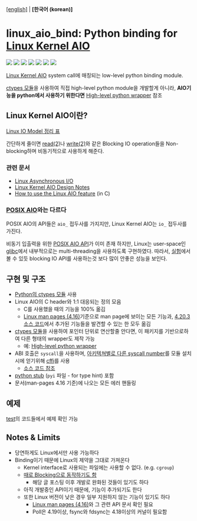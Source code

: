 [\[english\]](https://github.com/isac322/linux_aio_bind/blob/master/README.md) | **\[한국어 (korean)\]**

# linux_aio_bind: Python binding for [Linux Kernel AIO](http://lse.sourceforge.net/io/aio.html)

[![](https://img.shields.io/travis/com/isac322/linux_aio_bind.svg?style=flat-square)](https://travis-ci.com/isac322/linux_aio_bind)
[![](https://img.shields.io/pypi/v/linux_aio_bind.svg?style=flat-square)](https://pypi.org/project/linux-aio/)
[![](https://img.shields.io/codecov/c/github/isac322/linux_aio_bind.svg?style=flat-square)](https://codecov.io/gh/isac322/linux_aio_bind)
[![](https://img.shields.io/pypi/implementation/linux_aio_bind.svg?style=flat-square)](https://pypi.org/project/linux-aio/)
[![](https://img.shields.io/pypi/pyversions/linux_aio_bind.svg?style=flat-square)](https://pypi.org/project/linux-aio/)
[![](https://img.shields.io/pypi/wheel/linux_aio_bind.svg?style=flat-square)](https://pypi.org/project/linux-aio/)
[![](https://img.shields.io/pypi/l/linux_aio_bind.svg?style=flat-square)](https://pypi.org/project/linux-aio/)

[Linux Kernel AIO](http://lse.sourceforge.net/io/aio.html) system call에 매칭되는 low-level python binding module.

[ctypes 모듈](https://docs.python.org/ko/3/library/ctypes.html)을 사용하여 직접 high-level python module을 개발할게 아니라, **AIO기능을 python에서 사용하기 위한다면** [High-level python wrapper](https://github.com/isac322/linux_aio) 참조

## Linux Kernel AIO이란?

[Linux IO Model 정리 표](https://oxnz.github.io/2016/10/13/linux-aio/#io-models)

간단하게 줄이면 [read(2)](http://man7.org/linux/man-pages/man2/read.2.html)나 [write(2)](http://man7.org/linux/man-pages/man2/write.2.html)와 같은 Blocking IO operation들을 Non-blocking하며 비동기적으로 사용하게 해준다.


### 관련 문서

- [Linux Asynchronous I/O](https://oxnz.github.io/2016/10/13/linux-aio/)
- [Linux Kernel AIO Design Notes](http://lse.sourceforge.net/io/aionotes.txt)
- [How to use the Linux AIO feature](https://github.com/littledan/linux-aio) (in C)


### **[POSIX AIO](http://man7.org/linux/man-pages/man7/aio.7.html)와는 다르다**

POSIX AIO의 API들은 `aio_` 접두사를 가지지만, Linux Kernel AIO는 `io_` 접두사를 가진다.


비동기 입출력을 위한 [POSIX AIO API](http://man7.org/linux/man-pages/man7/aio.7.html)가 이미 존재 하지만, Linux는 user-space인 [glibc](https://www.gnu.org/software/libc/manual/html_node/Asynchronous-I_002fO.html)에서 내부적으로는 multi-threading을 사용하도록 구현하였다.
따라서, [실험](https://github.com/isac322/linux_aio/blob/master/README.kor.md#%EC%84%B1%EB%8A%A5-%EB%B9%84%EA%B5%90)에서 볼 수 있듯 blocking IO API를 사용하는것 보다 많이 안좋은 성능을 보인다.


## 구현 및 구조

- [Python의 ctypes 모듈](https://docs.python.org/ko/3/library/ctypes.html) 사용
- Linux AIO의 C header와 1:1 대응되는 정의 모음
	- C를 사용했을 때의 기능을 100% 옮김
	- [Linux man pages (4.16)](http://man7.org/linux/man-pages/man2/io_submit.2.html)기준으로 man page에 보이는 모든 기능과, [4.20.3 소스 코드](https://elixir.bootlin.com/linux/v4.20.3/source/include/uapi/linux/aio_abi.h#L71)에서 추가된 기능들을 발견할 수 있는 한 모두 옮김
- [ctypes 모듈](https://docs.python.org/ko/3/library/ctypes.html)을 사용하여 포인터 단위로 연산할줄 안다면, 이 패키지를 기반으로하여 다른 형태의 wrapper도 제작 가능
	- 예: [High-level python wrapper](https://github.com/isac322/linux_aio)
- ABI 호출은 `syscall`을 사용하며, [아키텍쳐별로 다른 syscall number](https://fedora.juszkiewicz.com.pl/syscalls.html)를 모듈 설치시에 얻기위해 [cffi](https://pypi.org/project/cffi/)를 사용
	- [소스 코드 참조](linux_aio_bind/syscall.py)
- [python stub](https://github.com/python/mypy/wiki/Creating-Stubs-For-Python-Modules) (`pyi` 파일 - for type hint) 포함
- 문서(man-pages 4.16 기준)에 나오는 모든 에러 핸들링


## 예제

[test](test)의 코드들에서 예제 확인 가능


## Notes & Limits

- 당연하게도 Linux에서만 사용 가능하다
- Binding이기 때문에 Linux의 제약을 그대로 가져온다
	- Kernel interface로 사용되는 파일에는 사용할 수 없다. (e.g. `cgroup`)
	- [때로 Blocking으로 동작하기도 함](https://stackoverflow.com/questions/34572559/asynchronous-io-io-submit-latency-in-ubuntu-linux)
		- 해당 글 포스팅 이후 개발로 완화된 것들이 있기도 하다
	- 아직 개발중인 API이기 때문에, 기능이 추가되기도 한다
	- 또한 Linux 버전이 낮은 경우 일부 지원하지 않는 기능이 있기도 하다
		- [Linux man pages (4.16)](http://man7.org/linux/man-pages/man2/io_submit.2.html)와 그 관련 API 문서 확인 필요
		- Poll은 4.19이상, fsync와 fdsync는 4.18이상의 커널이 필요함
